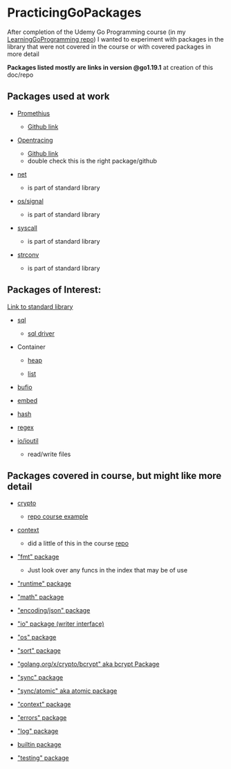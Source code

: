 # PracticingGoPackages

After completion of the Udemy Go Programming course (in my [LearningGoProgramming repo](https://github.com/ryanclove/LearningGoProgramming))
I wanted to experiment with packages in the library that were not covered in the course
or with covered packages in more detail

**Packages listed mostly are links in version @go1.19.1** at creation of this doc/repo

## Packages used at work

- [Promethius](https://pkg.go.dev/github.com/prometheus/common/model)
    - [Github link](https://github.com/prometheus/common)

- [Opentracing](https://pkg.go.dev/github.com/opentracing/opentracing-go)
    - [Github link](https://github.com/opentracing/opentracing-go)
    - double check this is the right package/github

- [net](https://pkg.go.dev/net)
    - is part of standard library

- [os/signal](https://pkg.go.dev/os#Signal)
    - is part of standard library

- [syscall](https://pkg.go.dev/syscall)
    - is part of standard library

- [strconv](https://pkg.go.dev/strconv)
    - is part of standard library

## Packages of Interest:

[Link to standard library](https://pkg.go.dev/std)

- [sql](https://pkg.go.dev/database/sql)
    - [sql driver](https://pkg.go.dev/database/sql/driver)

- Container

    - [heap](https://pkg.go.dev/container/heap@go1.19.1)

    - [list](https://pkg.go.dev/container/list@go1.19.1)

- [bufio](https://pkg.go.dev/bufio@go1.19.1)

- [embed](https://pkg.go.dev/embed@go1.19.1)

- [hash](https://pkg.go.dev/hash@go1.19.1)

- [regex](https://pkg.go.dev/regexp@go1.19.1)

- [io/ioutil](https://pkg.go.dev/io/ioutil@go1.19.1)
    - read/write files

## Packages covered in course, but might like more detail

- [crypto](https://pkg.go.dev/crypto@go1.19.1)
    - [repo course example](https://github.com/ryanclove/LearningGoProgramming/blob/master/Lecture%20Sections/Section%2018%20Application/Sec%2018.143/main.go)

- [context](https://pkg.go.dev/context@go1.19.1#pkg-index)
    - did a little of this in the course [repo](https://github.com/ryanclove/LearningGoProgramming/blob/master/Lecture%20Sections/Section%2022%20Channels/Sec%2022.170/main.go)

- ["fmt" package](https://pkg.go.dev/fmt#pkg-overview)
    - Just look over any funcs in the index that may be of use

- ["runtime" package](https://pkg.go.dev/runtime#pkg-overview)

- ["math" package](https://pkg.go.dev/math)

- ["encoding/json" package](https://pkg.go.dev/encoding/json)

- ["io" package (writer interface)](https://pkg.go.dev/io)

- ["os" package](https://pkg.go.dev/os)

- ["sort" package](https://pkg.go.dev/sort)

- ["golang.org/x/crypto/bcrypt" aka bcrypt Package](https://pkg.go.dev/golang.org/x/crypto/bcrypt)

- ["sync" package](https://pkg.go.dev/sync)

- ["sync/atomic" aka atomic package](https://pkg.go.dev/sync/atomic)

- ["context" package](https://pkg.go.dev/context)

- ["errors" package](https://pkg.go.dev/errors)

- ["log" package](https://pkg.go.dev/log)

- [builtin package](https://pkg.go.dev/builtin)

- ["testing" package](https://pkg.go.dev/testing)